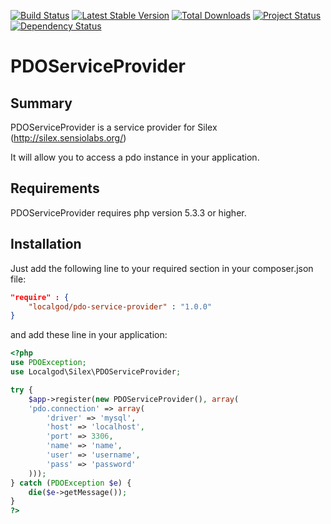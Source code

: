 [![Build Status](https://secure.travis-ci.org/localgod/PDOServiceProvider.png?branch=master)](http://travis-ci.org/localgod/PDOServiceProvider)
[![Latest Stable Version](https://poser.pugx.org/localgod/pdo-service-provider/v/stable.png)](https://packagist.org/packages/localgod/pdo-service-provider)
[![Total Downloads](https://poser.pugx.org/localgod/pdo-service-provider/downloads.png)](https://packagist.org/packages/localgod/pdo-service-provider)
[![Project Status](http://stillmaintained.com/localgod/PDOServiceProvider.png)](http://stillmaintained.com/localgod/PDOServiceProvider)
[![Dependency Status](https://www.versioneye.com/user/projects/554c76c15d47f2511d000171/badge.svg?style=flat)](https://www.versioneye.com/user/projects/554c76c15d47f2511d000171)

# PDOServiceProvider

## Summary
PDOServiceProvider is a service provider for Silex (http://silex.sensiolabs.org/)

It will allow you to access a pdo instance in your application.

## Requirements

PDOServiceProvider requires php version 5.3.3 or higher.

## Installation
Just add the following line to your required section in your composer.json file:

```json
"require" : {
	"localgod/pdo-service-provider" : "1.0.0"
}
```

and add these line in your application:

```php
<?php
use PDOException;
use Localgod\Silex\PDOServiceProvider;

try {
    $app->register(new PDOServiceProvider(), array(
    'pdo.connection' => array(
        'driver' => 'mysql',
        'host' => 'localhost',
        'port' => 3306,
        'name' => 'name',
        'user' => 'username',
        'pass' => 'password'
    )));
} catch (PDOException $e) {
    die($e->getMessage());
}
?>
```
